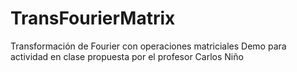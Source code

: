 # TransFourierMatrix
Transformación de Fourier con operaciones matriciales
Demo para actividad en clase propuesta por el profesor Carlos Niño
